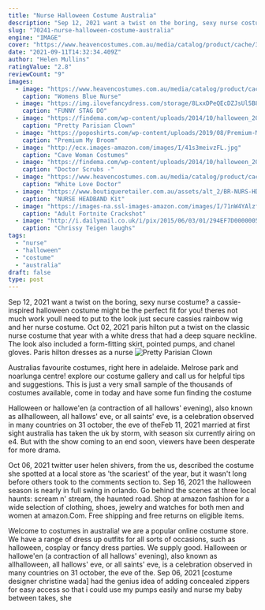 ```yaml
---
title: "Nurse Halloween Costume Australia"
description: "Sep 12, 2021 want a twist on the boring, sexy nurse costume? a cassie-inspired halloween costume might be the perfect fit for you! theres not much work youll need to put to the look  just secure cassies rainbow wig and her nurse costume"
slug: "70241-nurse-halloween-costume-australia"
engine: "IMAGE"
cover: "https://www.heavencostumes.com.au/media/catalog/product/cache/3ca7c4de79fd9294a778cbfdebc9dde4/s/m/smf-25870-blue-scrub-nurse-womens-fancy-dress-costume-front-image-alt.jpg"
date: "2021-09-11T14:32:34.409Z"
author: "Helen Mullins"
ratingValue: "2.8"
reviewCount: "9"
images:
  - image: "https://www.heavencostumes.com.au/media/catalog/product/cache/3ca7c4de79fd9294a778cbfdebc9dde4/s/m/smf-25870-blue-scrub-nurse-womens-fancy-dress-costume-front-image-alt.jpg"
    caption: "Womens Blue Nurse"
  - image: "https://img.ilovefancydress.com/storage/8LxxDPeQEcDZJsUl5B88uTjVKKZvxPM7RXoYUfW5.jpeg"
    caption: "FUNNY STAG DO"
  - image: "https://findema.com/wp-content/uploads/2014/10/halloween_201410315-600x600.jpg"
    caption: "Pretty Parisian Clown"
  - image: "https://poposhirts.com/wp-content/uploads/2019/08/Premium-My-Broom-Broke-So-I-Became-A-Teacher-Halloween-shirt-2.jpg"
    caption: "Premium My Broom"
  - image: "http://ecx.images-amazon.com/images/I/41s3meivzFL.jpg"
    caption: "Cave Woman Costumes"
  - image: "https://findema.com/wp-content/uploads/2014/10/halloween_2014_213270-600x600.jpeg"
    caption: "Doctor Scrubs -"
  - image: "https://www.heavencostumes.com.au/media/catalog/product/cache/87e1f69bc93e13dd75c69321dae7010a/f/p/fp-557209-love-doctor-sexy-women_s-nurse-costume-full-700.jpg"
    caption: "White Love Doctor"
  - image: "https://www.boutiqueretailer.com.au/assets/alt_2/BR-NURS-HDBNDKIT.jpg?20180227055521"
    caption: "NURSE HEADBAND Kit"
  - image: "https://images-na.ssl-images-amazon.com/images/I/71nW4YAlzfL.jpg"
    caption: "Adult Fortnite Crackshot"
  - image: "http://i.dailymail.co.uk/i/pix/2015/06/03/01/294EF7D000000578-0-image-a-81_1433289858311.jpg"
    caption: "Chrissy Teigen laughs"
tags:
  - "nurse"
  - "halloween"
  - "costume"
  - "australia"
draft: false
type: post
---
```


Sep 12, 2021 want a twist on the boring, sexy nurse costume? a cassie-inspired halloween costume might be the perfect fit for you! theres not much work youll need to put to the look  just secure cassies rainbow wig and her nurse costume. Oct 02, 2021 paris hilton put a twist on the classic nurse costume that year with a white dress that had a deep square neckline. The look also included a form-fitting skirt, pointed pumps, and chanel gloves. Paris hilton dresses as a nurse
![Pretty Parisian Clown](https://findema.com/wp-content/uploads/2014/10/halloween_201410315-600x600.jpg "Pretty Parisian Clown")

Australias favourite costumes, right here in adelaide. Melrose park and noarlunga centre! explore our costume gallery and call us for helpful tips and suggestions. This is just a very small sample of the thousands of costumes available, come in today and have some fun finding the costume
<!--inArticleAds-->

<!--galleryOne-->

Halloween or hallowe'en (a contraction of all hallows' evening), also known as allhalloween, all hallows' eve, or all saints' eve, is a celebration observed in many countries on 31 october, the eve of theFeb 11, 2021 married at first sight australia has taken the uk by storm, with season six currently airing on e4. But with the show coming to an end soon, viewers have been desperate for more drama.
<!--inArticleAds-->

<!--galleryTwo-->

Oct 06, 2021 twitter user helen shivers, from the us, described the costume she spotted at a local store as 'the scariest' of the year, but it wasn't long before others took to the comments section to. Sep 16, 2021 the halloween season is nearly in full swing in orlando. Go behind the scenes at three local haunts: scream n' stream, the haunted road. Shop at amazon fashion for a wide selection of clothing, shoes, jewelry and watches for both men and women at amazon.Com. Free shipping and free returns on eligible items.
<!--galleryThree-->

Welcome to costumes in australia! we are a popular online costume store. We have a range of dress up outfits for all sorts of occasions, such as halloween, cosplay or fancy dress parties. We supply good. Halloween or hallowe'en (a contraction of all hallows' evening), also known as allhalloween, all hallows' eve, or all saints' eve, is a celebration observed in many countries on 31 october, the eve of the. Sep 06, 2021 [costume designer christine wada] had the genius idea of adding concealed zippers for easy access so that i could use my pumps easily and nurse my baby between takes, she